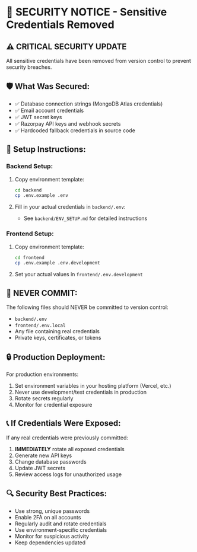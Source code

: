 # 🔐 SECURITY NOTICE - Sensitive Credentials Removed

## ⚠️ **CRITICAL SECURITY UPDATE**

All sensitive credentials have been removed from version control to prevent security breaches.

## 🛡️ **What Was Secured:**

- ✅ Database connection strings (MongoDB Atlas credentials)
- ✅ Email account credentials  
- ✅ JWT secret keys
- ✅ Razorpay API keys and webhook secrets
- ✅ Hardcoded fallback credentials in source code

## 🔧 **Setup Instructions:**

### **Backend Setup:**
1. Copy environment template:
   ```bash
   cd backend
   cp .env.example .env
   ```

2. Fill in your actual credentials in `backend/.env`:
   - See `backend/ENV_SETUP.md` for detailed instructions

### **Frontend Setup:**
1. Copy environment template:
   ```bash
   cd frontend  
   cp .env.example .env.development
   ```

2. Set your actual values in `frontend/.env.development`

## 🚨 **NEVER COMMIT:**

The following files should NEVER be committed to version control:
- `backend/.env`
- `frontend/.env.local`
- Any file containing real credentials
- Private keys, certificates, or tokens

## 🔒 **Production Deployment:**

For production environments:
1. Set environment variables in your hosting platform (Vercel, etc.)
2. Never use development/test credentials in production
3. Rotate secrets regularly
4. Monitor for credential exposure

## 📞 **If Credentials Were Exposed:**

If any real credentials were previously committed:
1. **IMMEDIATELY** rotate all exposed credentials
2. Generate new API keys
3. Change database passwords
4. Update JWT secrets
5. Review access logs for unauthorized usage

## 🔍 **Security Best Practices:**

- Use strong, unique passwords
- Enable 2FA on all accounts
- Regularly audit and rotate credentials
- Use environment-specific credentials
- Monitor for suspicious activity
- Keep dependencies updated